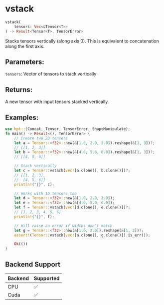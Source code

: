 # vstack
```rust
vstack(
    tensors: Vec<&Tensor<T>>
) -> Result<Tensor<T>, TensorError>
```
Stacks tensors vertically (along axis 0). This is equivalent to concatenation along the first axis.

## Parameters:
`tensors`: Vector of tensors to stack vertically

## Returns:
A new tensor with input tensors stacked vertically.

## Examples:
```rust
use hpt::{Concat, Tensor, TensorError, ShapeManipulate};
fn main() -> Result<(), TensorError> {
    // Create two 2D tensors
    let a = Tensor::<f32>::new(&[1.0, 2.0, 3.0]).reshape(&[1, 3])?;
    // [[1, 2, 3]]
    let b = Tensor::<f32>::new(&[4.0, 5.0, 6.0]).reshape(&[1, 3])?;
    // [[4, 5, 6]]

    // Stack vertically
    let c = Tensor::vstack(vec![a.clone(), b.clone()])?;
    // [[1, 2, 3],
    //  [4, 5, 6]]
    println!("{}", c);

    // Works with 1D tensors too
    let d = Tensor::<f32>::new(&[1.0, 2.0, 3.0]);
    let e = Tensor::<f32>::new(&[4.0, 5.0, 6.0]);
    let f = Tensor::vstack(vec![d.clone(), e.clone()])?;
    // [1, 2, 3, 4, 5, 6]
    println!("{}", f);

    // Will raise an error if widths don't match
    let g = Tensor::<f32>::new(&[1.0, 2.0]).reshape(&[1, 2])?;
    assert!(Tensor::vstack(vec![a.clone(), g.clone()]).is_err());

    Ok(())
}
```
## Backend Support
| Backend | Supported |
|---------|-----------|
| CPU     | ✅         |
| Cuda    | ✅        |